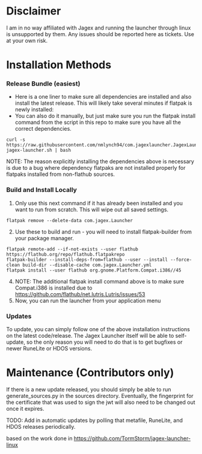 # Disclaimer
I am in no way affiliated with Jagex and running the launcher through linux is unsupported by them. Any issues should be reported here as tickets. Use at your own risk.

# Installation Methods
### Release Bundle (easiest)
- Here is a one liner to make sure all dependencies are installed and also install the latest release. This will likely take several minutes if flatpak is newly installed:
- You can also do it manually, but just make sure you run the flatpak install command from the script in this repo to make sure you have all the correct dependencies.
```
curl -s https://raw.githubusercontent.com/nmlynch94/com.jagexlauncher.JagexLauncher/main/install-jagex-launcher.sh | bash
```
NOTE: The reason explicitly installing the dependencies above is necessary is due to a bug where dependency flatpaks are not installed properly for flatpaks installed from non-flathub sources. 

### Build and Install Locally

1. Only use this next command if it has already been installed and you want to run from scratch. This will wipe out all saved settings.
```
flatpak remove --delete-data com.jagex.Launcher
```

2. Use these to build and run - you will need to install flatpak-builder from your package manager.
```
flatpak remote-add --if-not-exists --user flathub https://flathub.org/repo/flathub.flatpakrepo
flatpak-builder --install-deps-from=flathub --user --install --force-clean build-dir --disable-cache com.jagex.Launcher.yml
flatpak install --user flathub org.gnome.Platform.Compat.i386//45
```
4. NOTE: The additional flatpak install command above is to make sure Compat.i386 is installed due to https://github.com/flathub/net.lutris.Lutris/issues/53
5. Now, you can run the launcher from your application menu

### Updates
To update, you can simply follow one of the above installation instructions on the latest code/release. The Jagex Launcher itself will be able to self-update, so the only reason you will need to do that is to get bugfixes or newer RuneLite or HDOS versions. 

# Maintenance (Contributors only)
If there is a new update released, you should simply be able to run generate_sources.py in the sources directory. Eventually, the fingerprint for the certificate that was used to sign the jwt will also need to be changed out once it expires. 

TODO: Add in automatic updates by polling that metafile, RuneLite, and HDOS releases periodically.

based on the work done in https://github.com/TormStorm/jagex-launcher-linux

